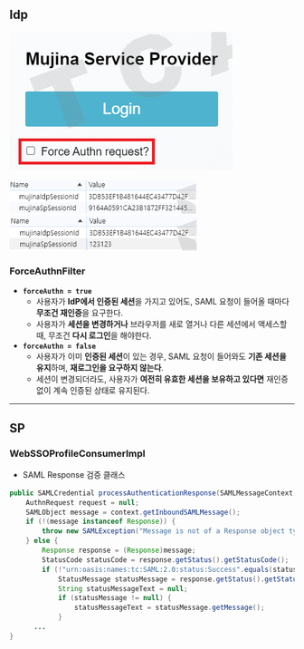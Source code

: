 ## Idp
![img.png](../../image/mujina1.PNG)  

![img.png](../../image/mujina2.PNG)  
![img.png](../../image/mujina3.PNG)  

### ForceAuthnFilter
- **`forceAuthn = true`**
    - 사용자가 **IdP에서 인증된 세션**을 가지고 있어도, SAML 요청이 들어올 때마다 **무조건 재인증**을 요구한다.
    - 사용자가 **세션을 변경하거나** 브라우저를 새로 열거나 다른 세션에서 액세스할 때, 무조건 **다시 로그인**을 해야한다.
- **`forceAuthn = false`**
    - 사용자가 이미 **인증된 세션**이 있는 경우, SAML 요청이 들어와도 **기존 세션을 유지**하며, **재로그인을 요구하지 않는다**.
    - 세션이 변경되더라도, 사용자가 **여전히 유효한 세션을 보유하고 있다면** 재인증 없이 계속 인증된 상태로 유지된다.

- - -
## SP  
### WebSSOProfileConsumerImpl
* SAML Response 검증 클래스  
```java
public SAMLCredential processAuthenticationResponse(SAMLMessageContext context) throws SAMLException, SecurityException, ValidationException, DecryptionException {
    AuthnRequest request = null;
    SAMLObject message = context.getInboundSAMLMessage();
    if (!(message instanceof Response)) {
        throw new SAMLException("Message is not of a Response object type");
    } else {
        Response response = (Response)message;
        StatusCode statusCode = response.getStatus().getStatusCode();
        if (!"urn:oasis:names:tc:SAML:2.0:status:Success".equals(statusCode.getValue())) {
            StatusMessage statusMessage = response.getStatus().getStatusMessage();
            String statusMessageText = null;
            if (statusMessage != null) {
                statusMessageText = statusMessage.getMessage();
            }
      ...
}
```
